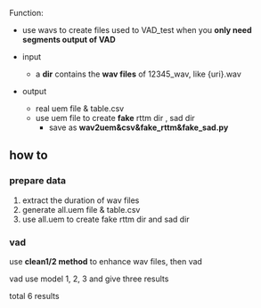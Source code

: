 Function:
- use wavs to create files used to VAD_test when you **only need segments output of VAD**

- input
	- a **dir** contains the **wav files** of 12345_wav, like {uri}.wav
- output
	- real uem file & table.csv
	- use uem file to create **fake** rttm dir , sad dir
		- save as **wav2uem&csv&fake_rttm&fake_sad.py**

## how to
### prepare data
1. extract the duration of wav files
2. generate all.uem file & table.csv
3. use all.uem to create fake rttm dir and sad dir

### vad
use **clean1/2 method** to enhance wav files, then vad

vad use model 1, 2, 3 and give three results

total 6 results